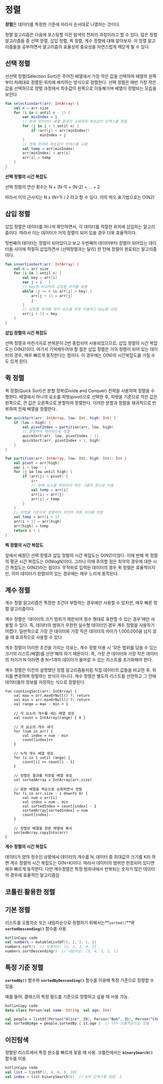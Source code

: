 # **정렬**

**정렬**은 데이터를 특정한 기준에 따라서 순서대로 나열하는 것이다.

정렬 알고리즘은 다음에 포스팅할 이진 탐색의 전처리 과정이라고 할 수 있다. 많은 정렬 알고리즘들 중 선택 정렬, 삽입 정렬, 퀵 정렬, 계수 정렬에 대해 알아보자. 이 정렬 알고리즘들을 공부하면서 알고리즘의 효율성의 중요성을 자연스럽게 깨닫게 될 수 있다.

## **선택 정렬**

선선택 정렬(Selection Sort)은 주어진 배열에서 가장 작은 값을 선택하여 배열의 왼쪽부터 차례대로 정렬된 위치에 배치하는 방식으로 정렬한다. 선택 정렬은 매번 가장 작은 값을 선택하므로 정렬 과정에서 최솟값이 왼쪽으로 이동해가며 배열이 정렬되는 모습을 보인다.

```kotlin
fun selectionSort(arr: IntArray) {
    val n = arr.size
    for (i in 0 until n - 1) {
        var minIndex = i
        // 현재 위치부터 배열 끝까지 순회하며 최솟값의 인덱스를 찾음
        for (j in i + 1 until n) {
            if (arr[j] < arr[minIndex])
                minIndex = j
        }
        // 현재 위치와 최솟값의 인덱스를 교환
        val temp = arr[minIndex]
        arr[minIndex] = arr[i]
        arr[i] = temp
    }
}
```

**선택 정렬의 시간 복잡도**

선택 정렬의 연산 횟수는 N + (N-1) + (N-2) + ... + 2

따라서 이의 근사치는 N x (N+1) / 2 라고 할 수 있다. 이의 빅오 표기법으로는 O(N2)

## **삽입 정렬**

삽입 정렬은 데이터를 하나씩 확인하면서, 각 데이터를 적절한 위치에 삽입하는 알고리즘이다. 따라서 이는 데이터가 거의 정렬이 되어 있을 경우 더욱 효율적이다.

첫번째의 데이터는 정렬이 되어있다고 보고 두번째의 데이터부터 정렬이 되어있는 데이터들 사이에 적절히 삽입하면서 (선택정렬과는 달리) 한 턴에 정렬이 완료되는 알고리즘이다.

```kotlin
fun insertionSort(arr: IntArray) {
    val n = arr.size
    for (i in 1 until n) {
        val key = arr[i]
        var j = i - 1
        // key와 비교하여 삽입할 위치를 찾음
        while (j >= 0 && arr[j] > key) {
            arr[j + 1] = arr[j]
            j--
        }
        // 삽입할 위치를 찾아 요소를 뒤로 이동하고 key를 삽입
        arr[j + 1] = key
    }
}
```

**삽입 정렬의 시간 복잡도**

선택 정렬과 마찬가지로 반복문이 2번 중첩되어 사용되었으므로, 삽입 정렬의 시간 복잡도는 O(N2)이다. 여기서 기억해두어야 할 점은 삽입 정렬은 거의 정렬이 되어 있는 데이터의 경우, 매우 빠르게 동작한다는 점이다. 이 경우에는 O(N)의 시간복잡도를 가질 수도 있게 된다.

## **퀵 정렬**

퀵 정렬(Quick Sort)은 분할 정복(Divide and Conquer) 전략을 사용하여 정렬을 수행한다. 배열에서 하나의 요소를 피벗(pivot)으로 선택한 후, 피벗을 기준으로 작은 값은 왼쪽으로, 큰 값은 오른쪽으로 분할하여 정렬한다. 이러한 분할과 정렬을 재귀적으로 반복하여 전체 배열을 정렬한다.

```kotlin
fun quickSort(arr: IntArray, low: Int, high: Int) {
    if (low < high) {
        val pivotIndex = partition(arr, low, high)
        // 분할하여 재귀적으로 정렬
        quickSort(arr, low, pivotIndex - 1)
        quickSort(arr, pivotIndex + 1, high)
    }
}

fun partition(arr: IntArray, low: Int, high: Int): Int {
    val pivot = arr[high]
    var i = low - 1
    for (j in low until high) {
        if (arr[j] < pivot) {
            i++
            // 현재 요소를 피벗보다 작은 그룹의 끝으로 이동
            val temp = arr[i]
            arr[i] = arr[j]
            arr[j] = temp
        }
    }
    // 피벗을 기준으로 분할하여 피벗의 최종 위치를 반환
    val temp = arr[i + 1]
    arr[i + 1] = arr[high]
    arr[high] = temp
    return i + 1
}
```

**퀵 정렬의 시간 복잡도**

앞에서 배웠던 선택 정렬과 삽입 정렬의 시간 복잡도는 O(N2)이었다. 이에 반해 퀵 정렬의 평균 시간 복잡도는 O(NlogN)이다. 그러나 이때 주의할 점은 최악의 경우에 대한 시간 복잡도는 O(N2)라는 점이다. 무작위로 입력된 데이터의 경우 퀵 정렬은 효율적이지만, 이미 데이터가 정렬되어 있는 경우에는 매우 느리게 동작된다.

## **계수 정렬**

계수 정렬 알고리즘은 특정한 조건이 부합하는 경우에만 사용할 수 있지만, 매우 빠른 정렬 알고리즘이다.

계수 정렬은 '데이터의 크기 범위가 제한되어 정수 형태로 표현할 수 있는 경우'에만 사용할 수 있다. 즉, 데이터의 범위가 무한한 실수형 데이터인 경우 계수 정렬을 사용하기 어렵다. 일반적으로 가장 큰 데이터와 가장 작은 데이터의 차이가 1,000,000을 넘지 않을 때 효과적으로 사용할 수 있다.

계수 정렬이 이러한 조건을 가지는 이유는, 계수 정렬 이용 시 '모든 범위를 담을 수 있는 크기의 리스트(배열)를 선언'해야 하기 때문이다. 즉, 가장 큰 데이터와 가장 작은 데이터의 차이가 N 이라면 총 N+1개의 데이터가 들어갈 수 있는 리스트를 초기화해야 한다.

계수 정렬은 이전의 설명했던 정렬 알고리즘들처럼 직접 데이터의 값들을 비교한 후, 위치를 변경하며 정렬하는 방식이 아니다. 계수 정렬은 별도의 리스트를 선언하고 그 안에 데이터들의 정보를 저장하는 식으로 정렬된다.

```
fun countingSort(arr: IntArray) {
    val max = arr.maxOrNull() ?: return
    val min = arr.minOrNull() ?: return
    val range = max - min + 1

    // 각 요소의 개수를 세는 배열 생성
    val count = IntArray(range) { 0 }

    // 각 요소의 개수 세기
    for (num in arr) {
        val index = num - min
        count[index]++
    }

    // 누적 개수 배열 생성
    for (i in 1 until range) {
        count[i] += count[i - 1]
    }

    // 정렬된 결과를 저장할 배열 생성
    val sortedArray = IntArray(arr.size)

    // 원본 배열을 역순으로 순회하면서 정렬
    for (i in arr.size - 1 downTo 0) {
        val num = arr[i]
        val index = num - min
        val sortedIndex = count[index] - 1
        sortedArray[sortedIndex] = num
        count[index]--
    }

    // 정렬된 배열을 원본 배열에 복사
    sortedArray.copyInto(arr)
}
```

**계수 정렬의 시간 복잡도**

데이터가 양의 정수인 상황에서 데이터의 개수를 N, 데이터 중 최대값의 크기를 K라 하면 계수 정렬의 시간 복잡도는 O(N+K)이다. 따라서 데이터의 범위만 한정되어 있다면 매우 빠르게 동작한다. 다만 계수정렬은 특정 범위내에서 반복되는 숫자가 많은 데이터의 경우에 효율적인 알고리즘임

## 코틀린 활용한 정렬

## 기본 정렬

리스트를 오름차순 또는 내림차순으로 정렬하기 위해서는**`sorted()`**와 **`sortedDescending()`** 함수를 사용.

```kotlin
kotlinCopy code
val numbers = mutableListOf(5, 2, 3, 1, 4)
numbers.sort()  // 오름차순: [1, 2, 3, 4, 5]
numbers.sortDescending()  // 내림차순: [5, 4, 3, 2, 1]

```

## 특정 기준 정렬

**`sortedBy()`** 함수와 **`sortedByDescending()`** 함수를 이용해 특정 기준으로 정렬할 수 있음. 

예를 들어, 클래스의 특정 필드를 기준으로 정렬하고 싶을 때 사용 가능.

```kotlin
kotlinCopy code
data class Person(val name: String, val age: Int)

val people = listOf(Person("Alice", 29), Person("Bob", 31), Person("Charlie", 30))
val sortedByAge = people.sortedBy { it.age }  // 나이 오름차순으로 정렬

```

## 이진탐색

정렬된 리스트에서 특정 원소를 빠르게 찾을 때 사용. 코틀린에서는 **`binarySearch()`** 함수를 이용.

```kotlin
kotlinCopy code
val list = listOf(2, 4, 6, 8, 10)
val index = list.binarySearch(6)  // 6의 인덱스를 찾음: 2

```
